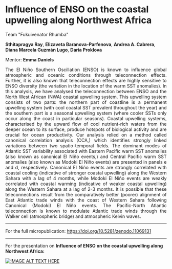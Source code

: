 # Influence of ENSO on the coastal upwelling along Northwest Africa 

Team "Fukuivenator Rhumba"

**Sthitapragya Ray**, **Elizaveta Baranova-Parfenova**, **Andrea A. Cabrera**, **Diana Marcela Guzmán Lugo**, **Daria Proklova**

Mentor: **Emma Daniels**

<div style="text-align: justify">
The El Niño Southern Oscillation (ENSO) is known to influence global atmospheric and oceanic conditions through teleconnection effects. Further, it is also known that teleconnection effects are highly sensitive to ENSO diversity (the variation in the location of the warm SST anomalies). In this analysis, we have analysed the teleconnection between ENSO and the North West African (NWA) coastal upwelling system. This upwelling system consists of two parts: the northern part of coastline is a permanent upwelling system (with cool coastal SST prevalent throughout the year) and the southern part is a seasonal upwelling system (where cooler SSTs only occur along the coast in particular seasons). Coastal upwelling systems, characterised by the upward flow of cool nutrient-rich waters from the deeper ocean to its surface, produce hotspots of biological activity and are crucial for ocean productivity. Our analysis relied on a method called canonical correlation analysis (CCA,) which identifies strongly linked variations between two spatio-temporal fields. The dominant modes of Atlantic SST variability associated with Eastern Pacific warm SST anomalies (also known as canonical El Niño events,) and Central Pacific warm SST anomalies (also known as Modoki El Niño events) are presented in panels e and d, respectively. Canonical El Niño events are strongly correlated with coastal cooling (indicative of stronger coastal upwelling) along the Western Sahara with a lag of 4 months, while Modoki El Niño events are weakly correlated with coastal warming (indicative of weaker coastal upwelling) along the Western Sahara at a lag of 2-3 months. It is possible that these teleconnections result from the comparatively better (poorer) alignment of East Atlantic trade winds with the coast of Western Sahara following Canonical (Modoki) El Niño events. The Pacific-North Atlantic teleconnection is known to modulate Atlantic trade winds through the Walker cell (atmospheric bridge) and atmospheric Kelvin waves.
</div>

---
For the full micropublication:
https://doi.org/10.5281/zenodo.11069131
___
For the presentation on **Influence of ENSO on the coastal upwelling along Northwest Africa:**

[![IMAGE ALT TEXT HERE](https://img.youtube.com/vi/Grlpch464jQ/0.jpg)](https://www.youtube.com/watch?v=Grlpch464jQ)
